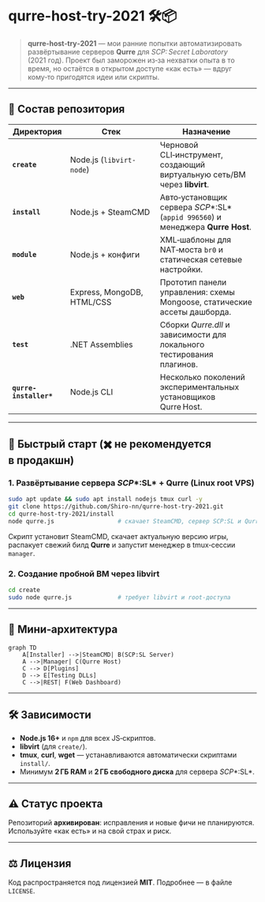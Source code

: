 # qurre-host-try-2021 🛠️📦

> **qurre‑host‑try‑2021** — мои ранние попытки автоматизировать развёртывание серверов **Qurre** для *SCP: Secret Laboratory* (2021 год). Проект был заморожен из‑за нехватки опыта в то время, но остаётся в открытом доступе «как есть» — вдруг кому‑то пригодятся идеи или скрипты.

---

## 📂 Состав репозитория

| Директория             | Стек                       | Назначение                                                                        |
| ---------------------- | -------------------------- | --------------------------------------------------------------------------------- |
| **`create`**           | Node.js (`libvirt-node`)   | Черновой CLI‑инструмент, создающий виртуальную сеть/ВМ через **libvirt**.         |
| **`install`**          | Node.js + SteamCMD         | Авто‑установщик сервера *SCP*\*:SL\* (`appid 996560`) и менеджера **Qurre Host**. |
| **`module`**           | Node.js + конфиги          | XML‑шаблоны для NAT‑моста `br0` и статическая сетевые настройки.                  |
| **`web`**              | Express, MongoDB, HTML/CSS | Прототип панели управления: схемы Mongoose, статические ассеты дашборда.          |
| **`test`**             | .NET Assemblies            | Сборки *Qurre.dll* и зависимости для локального тестирования плагинов.            |
| **`qurre-installer*`** | Node.js CLI                | Несколько поколений экспериментальных установщиков Qurre Host.                    |

---

## 🚀 Быстрый старт (✖️ не рекомендуется в продакшн)

### 1. Развёртывание сервера *SCP*\*:SL\* + Qurre (Linux root VPS)

```bash
sudo apt update && sudo apt install nodejs tmux curl -y
git clone https://github.com/Shiro-nn/qurre-host-try-2021.git
cd qurre-host-try-2021/install
node qurre.js                  # скачает SteamCMD, сервер SCP:SL и Qurre‑manager
```

Скрипт установит SteamCMD, скачает актуальную версию игры, распакует свежий билд **Qurre** и запустит менеджер в tmux‑сессии `manager`.

### 2. Создание пробной ВМ через libvirt

```bash
cd create
sudo node qurre.js             # требует libvirt и root‑доступа
```

---

## 🧩 Мини‑архитектура

```mermaid
graph TD
    A[Installer] -->|SteamCMD| B(SCP:SL Server)
    A -->|Manager| C(Qurre Host)
    C --> D[Plugins]
    D --> E[Testing DLLs]
    C -->|REST| F(Web Dashboard)
```

---

## 🛠️ Зависимости

* **Node.js 16+** и `npm` для всех JS‑скриптов.
* **libvirt** (для `create/`).
* **tmux**, **curl**, **wget** — устанавливаются автоматически скриптами `install/`.
* Минимум **2 ГБ RAM** и **2 ГБ свободного диска** для сервера *SCP*\*:SL\*.

---

## ⚠️ Статус проекта

Репозиторий **архивирован**: исправления и новые фичи не планируются. Используйте «как есть» и на свой страх и риск.

---

## ⚖️ Лицензия

Код распространяется под лицензией **MIT**. Подробнее — в файле `LICENSE`.
